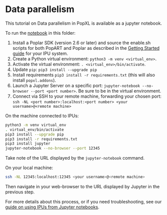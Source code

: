 <!-- Copyright (c) 2022 Graphcore Ltd. All rights reserved. -->
# Data parallelism

This tutorial on Data parallelism in PopXL is available as a jupyter notebook.

To run the [notebook](mnist.ipynb) in this folder:

1. Install a Poplar SDK (version 2.6 or later) and source the enable.sh scripts
   for both PopART and Poplar as described in the [Getting Started
   guide](https://docs.graphcore.ai/en/latest/getting-started.html) for your IPU
   system.
2. Create a Python virtual environment: `python3 -m venv <virtual_env>`.
3. Activate the virtual environment: `. <virtual_env>/bin/activate`.
4. Update `pip`: `pip3 install --upgrade pip`
5. Install requirements `pip3 install -r requirements.txt` (this will also
   install `popxl.addons`).
6. Launch a Jupyter Server on a specific port:
   `jupyter-notebook --no-browser --port <port number>`. Be sure to be in
   the virtual environment.
7. Connect via SSH to your remote machine, forwarding your chosen port:
   `ssh -NL <port number>:localhost:<port number> <your username>@<remote machine>`

On the machine connected to IPUs:

```bash
python3 -m venv virtual_env
. virtual_env/bin/activate
pip3 install --upgrade pip
pip3 install -r requirements.txt
pip3 install jupyter
jupyter-notebook --no-browser --port 12345
```

Take note of the URL displayed by the `jupyter-notebook` command.

On your local machine:

```bash
ssh -NL 12345:localhost:12345 <your username>@<remote machine>
```

Then navigate in your web-browser to the URL displayed by Jupyter in the previous step.

For more details about this process, or if you need troubleshooting, see our
[guide on using IPUs from Jupyter
notebooks](../../standard_tools/using_jupyter/README.md).
